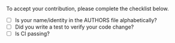 To accept your contribution, please complete the checklist below.

* [ ] Is your name/identity in the AUTHORS file alphabetically?
* [ ] Did you write a test to verify your code change?
* [ ] Is CI passing?
